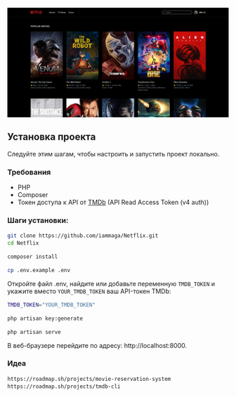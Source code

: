 ![alt text](/public/img/image.png)

## Установка проекта

Следуйте этим шагам, чтобы настроить и запустить проект локально.

### Требования
- PHP
- Composer
- Токен доступа к API от [TMDb](https://www.themoviedb.org/documentation/api) (API Read Access Token (v4 auth))

### Шаги установки:

```bash
git clone https://github.com/iammaga/Netflix.git
cd Netflix
```
```bash
composer install
```
```bash
cp .env.example .env
```
Откройте файл .env, найдите или добавьте переменную ```TMDB_TOKEN``` и укажите вместо ```YOUR_TMDB_TOKEN``` ваш API-токен TMDb:
```bash
TMDB_TOKEN="YOUR_TMDB_TOKEN"
```
```bash
php artisan key:generate
```
```bash
php artisan serve
```
В веб-браузере перейдите по адресу: http://localhost:8000.

### Идеа
```bash
https://roadmap.sh/projects/movie-reservation-system
https://roadmap.sh/projects/tmdb-cli
```
